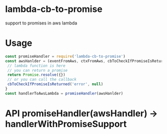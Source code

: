 # lambda-cb-to-promise
support to promises in aws lambda
# Usage

```js
const promiseHandler = require('lambda-cb-to-promise')
const awsHanlder = (eventFromAws, ctxFromAws, cbToCheckIfPromiseIsReturned) => {
 // lambda function is here
 // you can return a promise
 return Promise.resolve({})
 // or you can call the callback
 cbToCheckIfPromiseIsReturned('error', null)
}
const handlerToAwsLambda = promiseHandler(awsHanlder)
```

# API promiseHandler(awsHandler) -> handlerWithPromiseSupport
